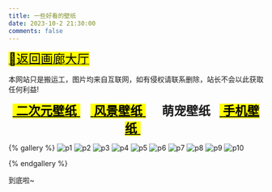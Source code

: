 ```yaml
---
title: 一些好看的壁纸
date: 2023-10-2 21:30:00
comments: false
---
```


<p><a class="gallery_link" href="/box/gallery/" data-pjax-state=""><font size="5"><mark class="hl-label green">🚙返回画廊大厅</mark></font></a></p>
<div class="tip info"><p>本网站只是搬运工，图片均来自互联网，如有侵权请联系删除，站长不会以此获取任何利益!</p></div>

<center><font font-family="ZhuZiAWan_light" size="5px"><a class="gallery_link" href="/box/gallery/backgrounds/index.html" data-pjax-state=""><mark class="hl-label blue">&nbsp;<b>二次元壁纸</b>&nbsp;</mark></a> &nbsp; <a class="gallery_link" href="/box/gallery/backgrounds/p2.html" data-pjax-state=""><mark class="hl-label blue">&nbsp;<b>风景壁纸</b>&nbsp;</mark></a> &nbsp; <b>&nbsp; 萌宠壁纸 &nbsp;</b> <a class="gallery_link" href="/box/gallery/backgrounds/p4.html" data-pjax-state=""><mark class="hl-label blue">&nbsp;<b>手机壁纸</b>&nbsp;</mark></a> &nbsp;</font></center>

{% gallery %} 
![p1]( http://source.cclmsy.cc/Backgrounds/Pets/Pet1.jpg )
![p2]( http://source.cclmsy.cc/Backgrounds/Pets/Pet2.jpg )
![p3]( http://source.cclmsy.cc/Backgrounds/Pets/Pet3.jpg )
![p4]( http://source.cclmsy.cc/Backgrounds/Pets/Pet4.webp )
![p5]( http://source.cclmsy.cc/Backgrounds/Pets/Pet5.jpg )
![p6]( http://source.cclmsy.cc/Backgrounds/Pets/Pet6.jpg )
![p7]( http://source.cclmsy.cc/Backgrounds/Pets/Pet7.jpg )
![p8]( http://source.cclmsy.cc/Backgrounds/Pets/Pet8.jpg )
![p9]( http://source.cclmsy.cc/Backgrounds/Pets/Pet9.jpg )
![p10]( http://source.cclmsy.cc/Backgrounds/Pets/Pet10.jpg )

{% endgallery %} 

<span class="p blue center h4">到底啦~</span>